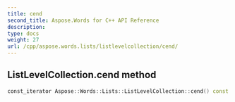 ```yaml
---
title: cend
second_title: Aspose.Words for C++ API Reference
description: 
type: docs
weight: 27
url: /cpp/aspose.words.lists/listlevelcollection/cend/
---
```

## ListLevelCollection.cend method




```cpp
const_iterator Aspose::Words::Lists::ListLevelCollection::cend() const noexcept
```

